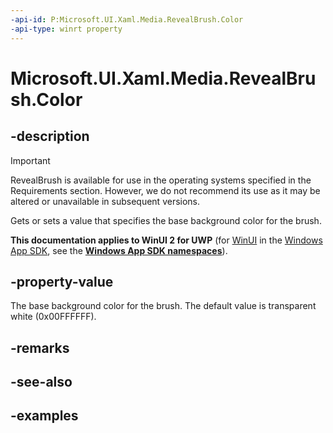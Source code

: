 ```yaml
---
-api-id: P:Microsoft.UI.Xaml.Media.RevealBrush.Color
-api-type: winrt property
---
```

<!-- Property syntax.
public Color Color { get;  set; }
-->

# Microsoft.UI.Xaml.Media.RevealBrush.Color


## -description

> [!Important]
> RevealBrush is available for use in the operating systems specified in the Requirements section. However, we do not recommend its use as it may be altered or unavailable in subsequent versions.

Gets or sets a value that specifies the base background color for the brush.


**This documentation applies to WinUI 2 for UWP** (for [WinUI](/windows/apps/winui/winui3/) in the [Windows App SDK](/windows/apps/windows-app-sdk/), see the **[Windows App SDK namespaces](/windows/windows-app-sdk/api/winrt/)**).

## -property-value

The base background color for the brush. The default value is transparent white (0x00FFFFFF).


## -remarks


## -see-also


## -examples


